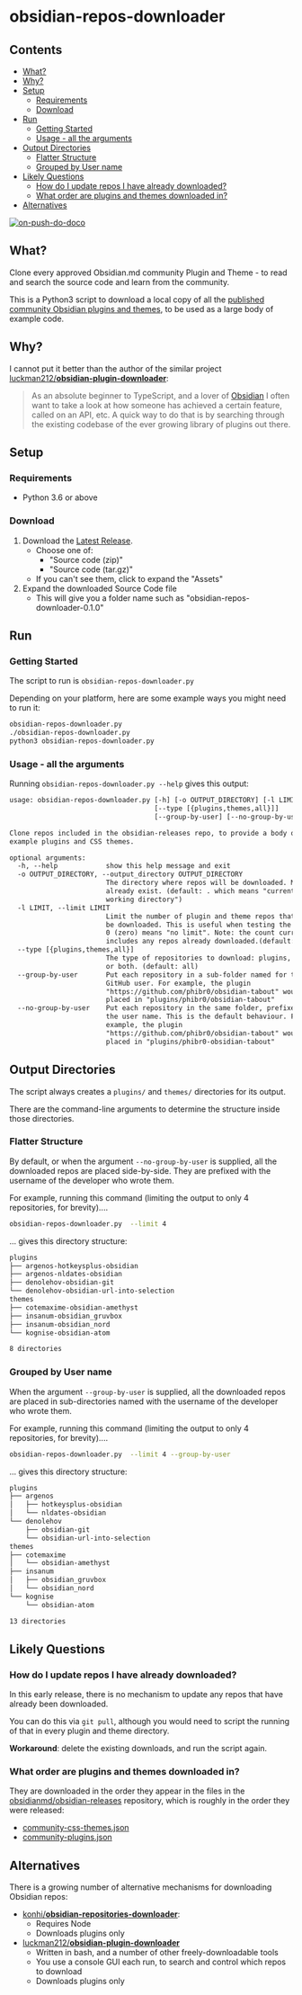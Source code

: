 # obsidian-repos-downloader

<!-- toc -->
## Contents

  * [What?](#what)
  * [Why?](#why)
  * [Setup](#setup)
    * [Requirements](#requirements)
    * [Download](#download)
  * [Run](#run)
    * [Getting Started](#getting-started)
    * [Usage - all the arguments](#usage---all-the-arguments)
  * [Output Directories](#output-directories)
    * [Flatter Structure](#flatter-structure)
    * [Grouped by User name](#grouped-by-user-name)
  * [Likely Questions](#likely-questions)
    * [How do I update repos I have already downloaded?](#how-do-i-update-repos-i-have-already-downloaded)
    * [What order are plugins and themes downloaded in?](#what-order-are-plugins-and-themes-downloaded-in)
  * [Alternatives](#alternatives)<!-- endToc -->

[![on-push-do-doco](https://github.com/claremacrae/obsidian-repos-downloader/actions/workflows/updateMarkdown.yml/badge.svg)](https://github.com/claremacrae/obsidian-repos-downloader/actions/workflows/updateMarkdown.yml)

## What?

Clone every approved Obsidian.md community Plugin and Theme - to read and search the source code and learn from the community.

This is a Python3 script to download a local copy of all the [published community Obsidian plugins and themes](https://github.com/obsidianmd/obsidian-releases), to be used as a large body of example code.

## Why?

I cannot put it better than the author of the similar project [luckman212/**obsidian-plugin-downloader**](https://github.com/luckman212/obsidian-plugin-downloader):

> As an absolute beginner to TypeScript, and a lover of [Obsidian](https://obsidian.md/) I often want to take a look at how someone has achieved a certain feature, called on an API, etc. A quick way to do that is by searching through the existing codebase of the ever growing library of plugins out there.

## Setup

### Requirements

- Python 3.6 or above

### Download

1. Download the [Latest Release](https://github.com/claremacrae/obsidian-repos-downloader/releases). 
   - Choose one of:
       - "Source code (zip)"
       - "Source code (tar.gz)" 
   - If you can't see them, click to expand the "Assets"
2. Expand the downloaded Source Code file
   - This will give you a folder name such as "obsidian-repos-downloader-0.1.0"

## Run

### Getting Started

The script to run is `obsidian-repos-downloader.py`

Depending on your platform, here are some example ways you might need to run it:

```bash
obsidian-repos-downloader.py
./obsidian-repos-downloader.py
python3 obsidian-repos-downloader.py
```

### Usage - all the arguments

Running `obsidian-repos-downloader.py --help` gives this output:


<!-- snippet: usage.txt -->
```txt
usage: obsidian-repos-downloader.py [-h] [-o OUTPUT_DIRECTORY] [-l LIMIT]
                                    [--type [{plugins,themes,all}]]
                                    [--group-by-user] [--no-group-by-user]

Clone repos included in the obsidian-releases repo, to provide a body of
example plugins and CSS themes.

optional arguments:
  -h, --help            show this help message and exit
  -o OUTPUT_DIRECTORY, --output_directory OUTPUT_DIRECTORY
                        The directory where repos will be downloaded. Must
                        already exist. (default: . which means "current
                        working directory")
  -l LIMIT, --limit LIMIT
                        Limit the number of plugin and theme repos that will
                        be downloaded. This is useful when testing the script.
                        0 (zero) means "no limit". Note: the count currently
                        includes any repos already downloaded.(default: 0)
  --type [{plugins,themes,all}]
                        The type of repositories to download: plugins, themes
                        or both. (default: all)
  --group-by-user       Put each repository in a sub-folder named for the
                        GitHub user. For example, the plugin
                        "https://github.com/phibr0/obsidian-tabout" would be
                        placed in "plugins/phibr0/obsidian-tabout"
  --no-group-by-user    Put each repository in the same folder, prefixed by
                        the user name. This is the default behaviour. For
                        example, the plugin
                        "https://github.com/phibr0/obsidian-tabout" would be
                        placed in "plugins/phibr0-obsidian-tabout"
```
<!-- endSnippet -->

## Output Directories

The script always creates a `plugins/` and `themes/` directories for its output.

There are the command-line arguments to determine the structure inside those directories.

### Flatter Structure

By default, or when the argument `--no-group-by-user` is supplied, all the downloaded repos are placed side-by-side.
They are prefixed with the username of the developer who wrote them.

For example, running this command (limiting the output to only 4 repositories, for brevity)....

```bash
obsidian-repos-downloader.py  --limit 4
```

... gives this directory structure: 

<!-- snippet: tree-output-ungrouped.txt -->
```txt
plugins
├── argenos-hotkeysplus-obsidian
├── argenos-nldates-obsidian
├── denolehov-obsidian-git
└── denolehov-obsidian-url-into-selection
themes
├── cotemaxime-obsidian-amethyst
├── insanum-obsidian_gruvbox
├── insanum-obsidian_nord
└── kognise-obsidian-atom

8 directories
```
<!-- endSnippet -->



### Grouped by User name

When the argument `--group-by-user` is supplied, all the downloaded repos are placed in sub-directories
named with the username of the developer who wrote them.

For example, running this command (limiting the output to only 4 repositories, for brevity)....

```bash
obsidian-repos-downloader.py  --limit 4 --group-by-user
```

... gives this directory structure: 

<!-- snippet: tree-output-grouped.txt -->
```txt
plugins
├── argenos
│   ├── hotkeysplus-obsidian
│   └── nldates-obsidian
└── denolehov
    ├── obsidian-git
    └── obsidian-url-into-selection
themes
├── cotemaxime
│   └── obsidian-amethyst
├── insanum
│   ├── obsidian_gruvbox
│   └── obsidian_nord
└── kognise
    └── obsidian-atom

13 directories
```
<!-- endSnippet -->

## Likely Questions

### How do I update repos I have already downloaded?

In this early release, there is no mechanism to update any repos that have already been downloaded.

You can do this via `git pull`, although you would need to script the running of that in every plugin and theme directory.

**Workaround**: delete the existing downloads, and run the script again.

### What order are plugins and themes downloaded in?

They are downloaded in the order they appear in the files in the [obsidianmd/obsidian-releases](https://github.com/obsidianmd/obsidian-releases) repository, which is roughly in the order they were released:

- [community-css-themes.json](https://github.com/obsidianmd/obsidian-releases/blob/master/community-css-themes.json)
- [community-plugins.json](https://github.com/obsidianmd/obsidian-releases/blob/master/community-plugins.json)

## Alternatives

There is a growing number of alternative mechanisms for downloading Obsidian repos:

- [konhi/**obsidian-repositories-downloader**](https://github.com/konhi/obsidian-repositories-downloader):
    - Requires Node
    - Downloads plugins only
- [luckman212/**obsidian-plugin-downloader**](https://github.com/luckman212/obsidian-plugin-downloader)
    - Written in bash, and a number of other freely-downloadable tools
    - You use a console GUI each run, to search and control which repos to download  
    - Downloads plugins only
